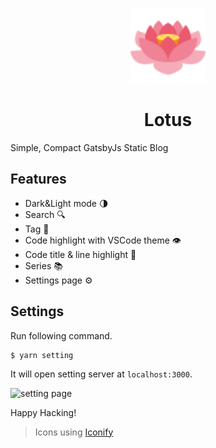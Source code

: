<p align="center">
  <img alt="Gatsby" src="/logo.svg" width="120" />
</p>
<h1 align="center">
  Lotus
</h1>

Simple, Compact GatsbyJs Static Blog

## Features

- Dark&Light mode :last_quarter_moon:
- Search :mag:
- Tag :bookmark:
- Code highlight with VSCode theme :eye:
- Code title & line highlight :straight_ruler:
- Series 📚
- Settings page ⚙

## Settings

Run following command.

```
$ yarn setting
```

It will open setting server at `localhost:3000`.

![setting page](https://user-images.githubusercontent.com/83404333/207529518-008e8175-3bf5-4607-907d-35f00de171b2.png)

Happy Hacking!

> Icons using [Iconify](https://iconify.design/)
